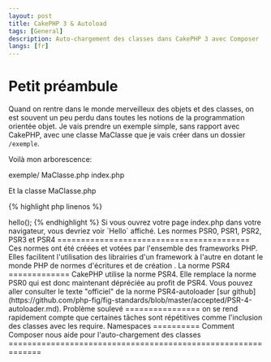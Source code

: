 ```yaml
---
layout: post
title: CakePHP 3 & Autoload
tags: [General]
description: Auto-chargement des classes dans CakePHP 3 avec Composer
langs: [fr]
---
```


Petit préambule
===============

Quand on rentre dans le monde merveilleux des objets et des classes, on est souvent
un peu perdu dans toutes les notions de la programmation orientée objet. Je vais
prendre un exemple simple, sans rapport avec CakePHP, avec une classe MaClasse
que je vais créer dans un dossier `/exemple`.

Voilà mon arborescence:

exemple/
    MaClasse.php
    index.php


Et la classe MaClasse.php

{% highlight php linenos %}
<?php
// Dans MaClasse.php
MaClasse
{
    public function __construct()
    {
    }

    public function hello()
    {
        echo "Hello";
    }
}
{% endhighlight %}


Dans le fichier index.php, dans le cas où je n'utilise pas d'autoload, je vais
faire ceci:

{% highlight php linenos %}
<?php
// Dans index.php
// J'inclue la classe
require "MaClasse.php";

$maClasse = new MaClasse();
$maClasse->hello();
{% endhighlight %}

Si vous ouvrez votre page index.php dans votre navigateur, vous devriez voir
`Hello` affiché.


Les normes PSR0, PSR1, PSR2, PSR3 et PSR4
=========================================

Ces normes ont été créées et votées par l'ensemble des frameworks PHP.
Elles facilitent l'utilisation des librairies d'un framework à l'autre en dotant
le monde PHP de normes d'écritures et de création .


La norme PSR4
=============

CakePHP utilise la norme PSR4. Elle remplace la norme PSR0 qui est donc
maintenant dépréciée au profit de PSR4.

Vous pouvez aller consulter le texte "officiel" de la norme PSR4-autoloader
[sur github](https://github.com/php-fig/fig-standards/blob/master/accepted/PSR-4-autoloader.md).


Problème soulevé
================

on se rend rapidement compte que certaines tâches sont répétitives comme
l'inclusion des classes avec les require.


Namespaces
==========

Comment Composer nous aide pour l'auto-chargement des classes
=============================================================
